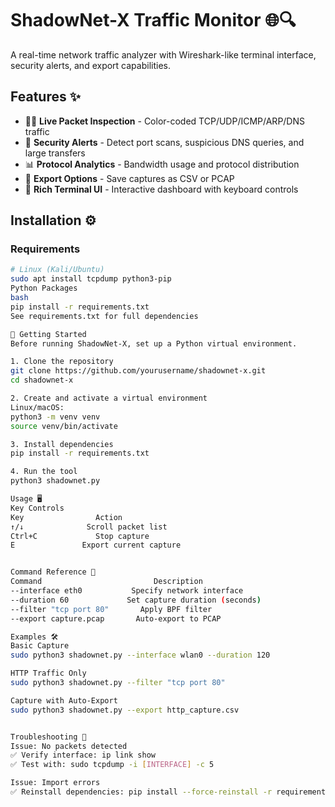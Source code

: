 # ShadowNet-X Traffic Monitor 🌐🔍


A real-time network traffic analyzer with Wireshark-like terminal interface, security alerts, and export capabilities.

## Features ✨

- 🕵️‍♂️ **Live Packet Inspection** - Color-coded TCP/UDP/ICMP/ARP/DNS traffic
- 🚨 **Security Alerts** - Detect port scans, suspicious DNS queries, and large transfers
- 📊 **Protocol Analytics** - Bandwidth usage and protocol distribution
- 💾 **Export Options** - Save captures as CSV or PCAP
- 🎨 **Rich Terminal UI** - Interactive dashboard with keyboard controls

## Installation ⚙️

### Requirements
```bash
# Linux (Kali/Ubuntu)
sudo apt install tcpdump python3-pip
Python Packages
bash
pip install -r requirements.txt
See requirements.txt for full dependencies

🚀 Getting Started
Before running ShadowNet-X, set up a Python virtual environment.

1. Clone the repository
git clone https://github.com/yourusername/shadownet-x.git
cd shadownet-x

2. Create and activate a virtual environment
Linux/macOS:
python3 -m venv venv
source venv/bin/activate

3. Install dependencies
pip install -r requirements.txt

4. Run the tool
python3 shadownet.py

Usage 🖥️
Key Controls
Key	               Action
↑/↓	             Scroll packet list
Ctrl+C	           Stop capture
E	            Export current capture


Command Reference 📜
Command	                        Description
--interface eth0	       Specify network interface
--duration 60	          Set capture duration (seconds)
--filter "tcp port 80"	     Apply BPF filter
--export capture.pcap	    Auto-export to PCAP

Examples 🛠️
Basic Capture
sudo python3 shadownet.py --interface wlan0 --duration 120

HTTP Traffic Only
sudo python3 shadownet.py --filter "tcp port 80"

Capture with Auto-Export
sudo python3 shadownet.py --export http_capture.csv


Troubleshooting 🐛
Issue: No packets detected
✅ Verify interface: ip link show
✅ Test with: sudo tcpdump -i [INTERFACE] -c 5

Issue: Import errors
✅ Reinstall dependencies: pip install --force-reinstall -r requirements.txt


